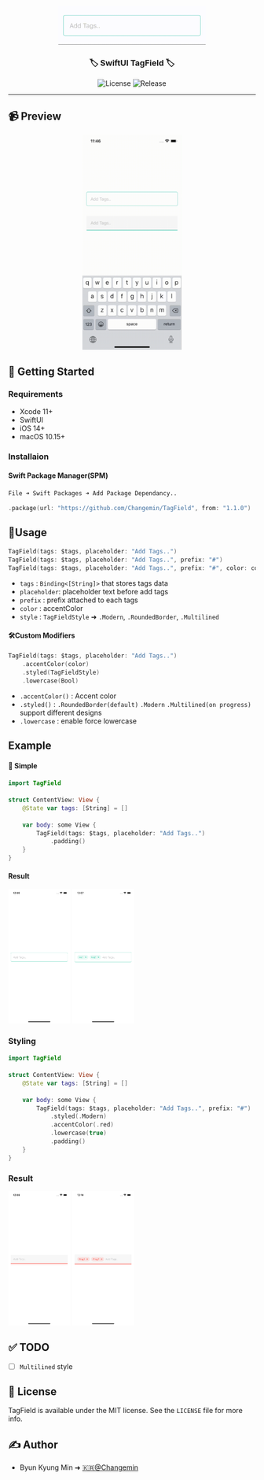 <p align="center">
  <a href="" rel="noopener">
 <img width=300px  src="imgs/main.gif"></a>
</p>

<h3 align="center">🏷 SwiftUI TagField 🏷</h3>

<div align="center">

![License](https://img.shields.io/github/license/Changemin/TagField?style=for-the-badge)
![Release](https://img.shields.io/github/v/release/Changemin/TagField?style=for-the-badge)

</div>

---

## 📹 Preview

<p align="center">
    <img src="imgs/appVideo.gif" width="40%" />
</p>

## 🏁 Getting Started

### Requirements
* Xcode 11+
* SwiftUI
* iOS 14+
* macOS 10.15+

### Installaion
#### Swift Package Manager(SPM)
    File ➜ Swift Packages ➜ Add Package Dependancy..

```Swift
.package(url: "https://github.com/Changemin/TagField", from: "1.1.0")
```

## 🎈Usage
```Swift
TagField(tags: $tags, placeholder: "Add Tags..")
TagField(tags: $tags, placeholder: "Add Tags..", prefix: "#")
TagField(tags: $tags, placeholder: "Add Tags..", prefix: "#", color: color, style: .Modern, lowercase: bool)
```
* `tags` : `Binding<[String]>` that stores tags data
* `placeholder`: placeholder text before add tags
* `prefix` : prefix attached to each tags
* `color` : accentColor
* `style` : `TagFieldStyle` ➜ `.Modern`, `.RoundedBorder`, `.Multilined`

#### 🛠Custom Modifiers
```Swift
TagField(tags: $tags, placeholder: "Add Tags..")
    .accentColor(color)
    .styled(TagFieldStyle)
    .lowercase(Bool)
```
* `.accentColor()` : Accent color
* `.styled()` : `.RoundedBorder(default)` `.Modern` `.Multilined(on progress)` support different designs
* `.lowercase` : enable force lowercase
## Example
#### 👶 Simple
```Swift
import TagField

struct ContentView: View {
    @State var tags: [String] = []
    
    var body: some View {
        TagField(tags: $tags, placeholder: "Add Tags..")
            .padding()
    }
}
```
#### Result
<p float="left">
    <img src="imgs/Example-simple-1.png" width="25%">
    <img src="imgs/Example-simple-2.png" width="25%">
</p>

### Styling
```Swift
import TagField

struct ContentView: View {
    @State var tags: [String] = []
    
    var body: some View {
        TagField(tags: $tags, placeholder: "Add Tags..", prefix: "#")
            .styled(.Modern)
            .accentColor(.red)
            .lowercase(true)
            .padding()
    }
}
```

### Result
<p float="left">
    <img src="imgs/Example-styling-1.png" width="25%">
    <img src="imgs/Example-styling-2.png" width="25%">
</p>

## ✅ TODO
- [ ] `Multilined` style

## 📜 License

TagField is available under the MIT license. See the `LICENSE` file for more info.

## ✍️ Author

- Byun Kyung Min ➜ [🇰🇷@Changemin](https://github.com/Changemin)
